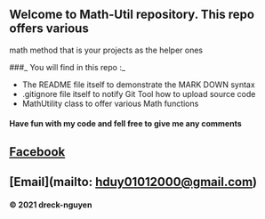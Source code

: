 
## Welcome to Math-Util repository. This repo offers various 
math method that is your projects as the helper ones

###_ You will find in this repo :_
* The README file itself to demonstrate the MARK DOWN syntax
* .gitignore file itself to notify Git Tool how to upload source code
* MathUtility class to offer various Math functions 

#### Have fun with my code and fell free to give me any comments

## [Facebook](https://www.facebook.com/duc.hiep.00)
## [Email](mailto: hduy01012000@gmail.com)

#### © 2021 dreck-nguyen

